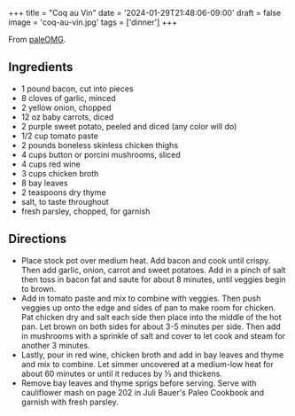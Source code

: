 +++
title = "Coq au Vin"
date = '2024-01-29T21:48:06-09:00'
draft = false
image = 'coq-au-vin.jpg'
tags = ['dinner']
+++

From [paleOMG](https://paleomg.com/coq-au-vin-paleomg-style-all-clad-12-chef-pan-giveaway/).

## Ingredients
* 1 pound bacon, cut into pieces
* 8 cloves of garlic, minced
* 2 yellow onion, chopped
* 12 oz baby carrots, diced
* 2 purple sweet potato, peeled and diced (any color will do)
* 1/2 cup tomato paste
* 2 pounds boneless skinless chicken thighs
* 4 cups button or porcini mushrooms, sliced
* 4 cups red wine
* 3 cups chicken broth
* 8 bay leaves
* 2 teaspoons dry thyme
* salt, to taste throughout
* fresh parsley, chopped, for garnish

## Directions
* Place stock pot over medium heat. Add bacon and cook until crispy. Then add garlic, onion, carrot and sweet potatoes. Add in a pinch of salt then toss in bacon fat and saute for about 8 minutes, until veggies begin to brown.
* Add in tomato paste and mix to combine with veggies. Then push veggies up onto the edge and sides of pan to make room for chicken. Pat chicken dry and salt each side then place into the middle of the hot pan. Let brown on both sides for about 3-5 minutes per side. Then add in mushrooms with a sprinkle of salt and cover to let cook and steam for another 3 minutes.
* Lastly, pour in red wine, chicken broth and add in bay leaves and thyme and mix to combine. Let simmer uncovered at a medium-low heat for about 60 minutes or until it reduces by ⅓ and thickens.
* Remove bay leaves and thyme sprigs before serving. Serve with cauliflower mash on page 202 in Juli Bauer's Paleo Cookbook and garnish with fresh parsley.
